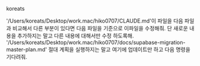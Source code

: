 koreats

'/Users/koreats/Desktop/work.mac/hiko0707/CLAUDE.md'이 파일을 다음 파일과 비교해서 다른 부분이 있다면 다음 파일을 기준으로 이파일을 수정해줘. 단 새로운 내용을 추가하지는 말고 다른 내용에 대해서만 수정 하도록해. '/Users/koreats/Desktop/work.mac/hiko0707/docs/supabase-migration-master-plan.md' 절대 계획을 실행하지는 말고 여기에 업데이트만 하고 다음 명령을 기다려줘. 
